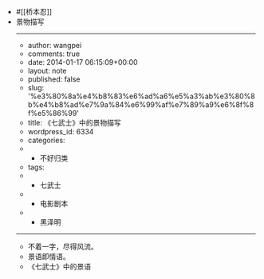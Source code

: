 - #[[桥本忍]]
- 景物描写
    - ---
    - author: wangpei
    - comments: true
    - date: 2014-01-17 06:15:09+00:00
    - layout: note
    - published: false
    - slug: '%e3%80%8a%e4%b8%83%e6%ad%a6%e5%a3%ab%e3%80%8b%e4%b8%ad%e7%9a%84%e6%99%af%e7%89%a9%e6%8f%8f%e5%86%99'
    - title: 《七武士》中的景物描写
    - wordpress_id: 6334
    - categories:
    - - 不好归类
    - tags:
    - - 七武士
    - - 电影剧本
    - - 黑泽明
    - ---
    - 不着一字，尽得风流。
    - 景语即情语。
    - 《七武士》中的景语
